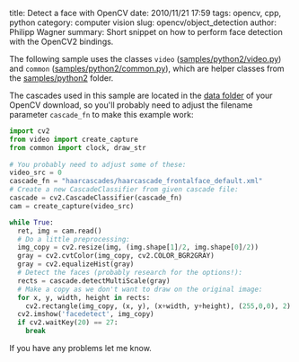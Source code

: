 title: Detect a face with OpenCV
date: 2010/11/21 17:59
tags: opencv, cpp, python
category: computer vision
slug: opencv/object_detection
author: Philipp Wagner
summary: Short snippet on how to perform face detection with the OpenCV2 bindings.

The following sample uses the classes ``video`` ([samples/python2/video.py](http://code.opencv.org/projects/opencv/repository/revisions/master/changes/samples/python2/video.py)) 
and ``common`` ([samples/python2/common.py](http://code.opencv.org/projects/opencv/repository/revisions/master/changes/samples/python2/common.py)), which are helper classes from 
the [samples/python2](http://code.opencv.org/projects/opencv/repository/revisions/master/show/samples/python2) folder. 

The cascades used in this sample are located in the [data folder](http://code.opencv.org/projects/opencv/repository/revisions/master/show/data) of your OpenCV download, so you'll 
probably need to adjust the filename parameter ``cascade_fn`` to make this example work:

```python
import cv2
from video import create_capture
from common import clock, draw_str
 
# You probably need to adjust some of these:
video_src = 0
cascade_fn = "haarcascades/haarcascade_frontalface_default.xml"
# Create a new CascadeClassifier from given cascade file:
cascade = cv2.CascadeClassifier(cascade_fn)
cam = create_capture(video_src)

while True:
  ret, img = cam.read()
  # Do a little preprocessing:
  img_copy = cv2.resize(img, (img.shape[1]/2, img.shape[0]/2))
  gray = cv2.cvtColor(img_copy, cv2.COLOR_BGR2GRAY)
  gray = cv2.equalizeHist(gray)
  # Detect the faces (probably research for the options!):
  rects = cascade.detectMultiScale(gray)
  # Make a copy as we don't want to draw on the original image:
  for x, y, width, height in rects:
    cv2.rectangle(img_copy, (x, y), (x+width, y+height), (255,0,0), 2)
  cv2.imshow('facedetect', img_copy)
  if cv2.waitKey(20) == 27:
    break
```

If you have any problems let me know.

